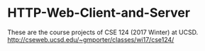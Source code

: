 # HTTP-Web-Client-and-Server

These are the course projects of CSE 124 (2017 Winter) at UCSD.
http://cseweb.ucsd.edu/~gmporter/classes/wi17/cse124/

